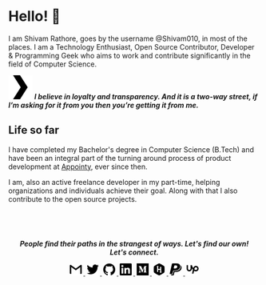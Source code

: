 __Hello! 👋__
==========
I am Shivam Rathore, goes by the username @Shivam010, in most of the places. I am
a Technology Enthusiast, Open Source Contributor, Developer & Programming Geek 
who aims to work and contribute significantly in the field of Computer Science. 

![](./icons/plex.svg) ___I believe in loyalty and transparency. And it is a two-way street, 
                if I’m asking for it from you then you’re getting it from me.___

Life so far
-----------
I have completed my Bachelor's degree in Computer Science (B.Tech) and have been 
an integral part of the turning around process of product development at 
[Appointy](https://appointy.com), ever since then. 

I am, also an active freelance developer in my part-time, helping organizations and 
individuals achieve their goal. Along with that I also contribute to the open source 
projects.

![]()
---

<p align="center">
  <b><i>
    People find their paths in the strangest of ways. Let's find our own! <br>Let's connect.
  </i><b>
  
  <p align="center">
    <a href="mailto:shivam.rathore010@gmail.com" alt="Gmail">
      <img src="https://github.com/Shivam010/Shivam010/raw/master/icons/gmail.svg" style="padding:0 3px;width: 24px" alt="shivam.rathore010@gmail.com">
    </a>
    <a href="https://twitter.com/010Shivam" alt="Twitter">
      <img src="https://github.com/Shivam010/Shivam010/raw/master/icons/twitter.svg" style="padding:0 3px;width: 24px" alt="Twitter@Shivam010">
    </a>
    <a href="https://github.com/Shivam010" alt="Github">
      <img src="https://github.com/Shivam010/Shivam010/raw/master/icons/github.svg" style="padding:0 3px;width: 24px" alt="Github@Shivam010">
    </a>
    <a href="https://www.linkedin.com/in/shivam010" alt="LinkedIn">
      <img src="https://github.com/Shivam010/Shivam010/raw/master/icons/linkedin.svg" style="padding:0 3px;width: 24px" alt="LinkedIn@Shivam010">
    </a>
    <a href="https://medium.com/@Shivam010" alt="Medium">
      <img src="https://github.com/Shivam010/Shivam010/raw/master/icons/medium.svg" style="padding:0 3px;width: 24px" alt="Medium@Shivam010">
    </a>
    <a href="https://www.hackerrank.com/Shivam010" alt="HackerRank">
      <img src="https://github.com/Shivam010/Shivam010/raw/master/icons/hackerrank.svg" style="padding:0 3px;width: 24px" alt="HackerRank@Shivam010">
    </a>
    <a href="https://www.paypal.me/Shivam010" alt="Paypal">
      <img src="https://github.com/Shivam010/Shivam010/raw/master/icons/paypal.svg" style="padding:0 3px;width: 24px" alt="Paypal@Shivam010">
    </a>
    <a href="https://www.upwork.com/o/profiles/users/~01d2ebf07023ec25c4/" alt="UpWork">
      <img src="https://github.com/Shivam010/Shivam010/raw/master/icons/upwork.svg" style="padding:0 3px;width: 24px" alt="UpWork@ShivamR">
    </a>
  </p>
</p>

